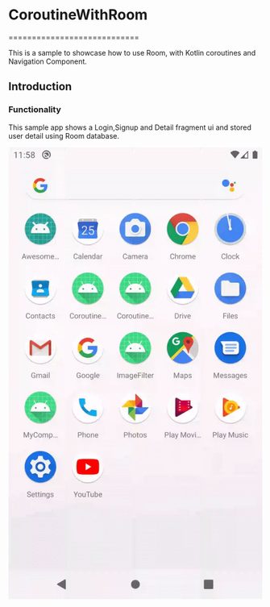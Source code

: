 # CoroutineWithRoom
============================

This is a sample to showcase how to use Room, with Kotlin coroutines and Navigation Component.


Introduction
-------------

### Functionality
This sample app shows a Login,Signup and Detail fragment ui and stored user detail using Room database. 

![Watch the video](https://github.com/kanujgit/CoroutineWIthRoom/blob/master/attachment/coroutineWithRoom.gif)






